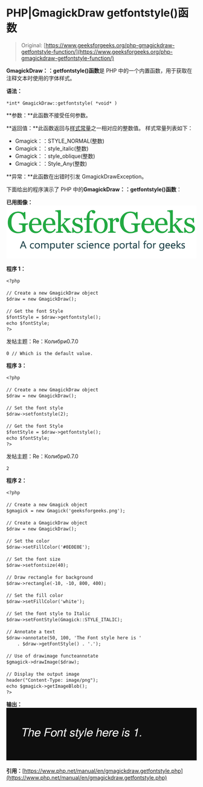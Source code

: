 # PHP|GmagickDraw getfontstyle()函数

> Original: [https://www.geeksforgeeks.org/php-gmagickdraw-getfontstyle-function/](https://www.geeksforgeeks.org/php-gmagickdraw-getfontstyle-function/)

**GmagickDraw：：getfontstyle()函数**是 PHP 中的一个内置函数，用于获取在注释文本时使用的字体样式。

**语法：**

```
*int* GmagickDraw::getfontstyle( *void* )
```

**参数：**此函数不接受任何参数。

**返回值：**此函数返回与[样式常量](https://www.php.net/manual/en/gmagick.constants.php#gmagick.constants.style-normal)之一相对应的整数值。
样式常量列表如下：

*   Gmagick：：STYLE_NORMAL(整数)
*   Gmagick：：style_italic(整数)
*   Gmagick：：style_oblique(整数)
*   Gmagick：：Style_Any(整数)

**异常：**此函数在出错时引发 GmagickDrawException。

下面给出的程序演示了 PHP 中的**GmagickDraw：：getfontstyle()函数**：

**已用图像：**
![](img/07c99ec29e7a50fc3ea91a9d4a8d2f31.png)

**程序 1：**

```
<?php

// Create a new GmagickDraw object 
$draw = new GmagickDraw(); 

// Get the font Style 
$fontStyle = $draw->getfontstyle(); 
echo $fontStyle; 
?> 
```

发帖主题：Re：Колибри0.7.0

```
0 // Which is the default value.
```

**程序 3：**

```
<?php

// Create a new GmagickDraw object 
$draw = new GmagickDraw(); 

// Set the font style
$draw->setfontstyle(2);

// Get the font Style 
$fontStyle = $draw->getfontstyle(); 
echo $fontStyle; 
?> 
```

发帖主题：Re：Колибри0.7.0

```
2
```

**程序 2：**

```
<?php

// Create a new Gmagick object
$gmagick = new Gmagick('geeksforgeeks.png');

// Create a GmagickDraw object
$draw = new GmagickDraw();

// Set the color
$draw->setFillColor('#0E0E0E');

// Set the font size
$draw->setfontsize(40);

// Draw rectangle for background
$draw->rectangle(-10, -10, 800, 400);

// Set the fill color
$draw->setFillColor('white');

// Set the font style to Italic
$draw->setFontStyle(Gmagick::STYLE_ITALIC);

// Annotate a text
$draw->annotate(50, 100, 'The Font style here is '
    . $draw->getFontStyle() . '.');

// Use of drawimage functeannotate
$gmagick->drawImage($draw);

// Display the output image
header("Content-Type: image/png");
echo $gmagick->getImageBlob();
?>
```

**输出：**
![](img/04a5cb196211958832711a145fd80697.png)

**引用：**[https://www.php.net/manual/en/gmagickdraw.getfontstyle.php](https://www.php.net/manual/en/gmagickdraw.getfontstyle.php)